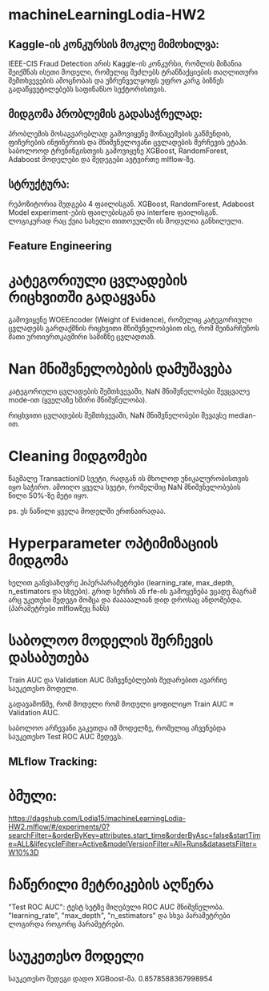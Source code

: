 # machineLearningLodia-HW2

## Kaggle-ის კონკურსის მოკლე მიმოხილვა:
 
  IEEE-CIS Fraud Detection არის Kaggle-ის კონკურსი, რომლის მიზანია შეიქმნას ისეთი მოდელი, რომელიც შეძლებს ტრანზაქციების თაღლითური შემთხვევების ამოცნობას და უზრუნველყოფს უფრო კარგ ბიზნეს გადაწყვეტილებებს საფინანსო სექტორისთვის.


## მიდგომა პრობლემის გადასაჭრელად:

  პრობლემის მოსაგვარებლად გამოვიყენე მონაცემების გაწმენდის, ფიჩერების ინჟინერიის და მნიშვნელოვანი ცვლადების შერჩევის ეტაპი. საბოლოოდ ტრენინგისთვის გამოვიყენე XGBoost, RandomForest, Adaboost მოდელები და შედეგები ავტვირთე mlflow-ზე.


## სტრუქტურა:

  რეპოზიტორია შედგება 4 ფაილისგან. XGBoost, RandomForest, Adaboost Model experiment-ების ფაილებისგან და interfere ფაილისგან. ლოგიკურად რაც ქვია სახელი თითოეულში ის მოდელია განხილული.

## Feature Engineering

# კატეგორიული ცვლადების რიცხვითში გადაყვანა
გამოვიყენე WOEEncoder (Weight of Evidence), რომელიც კატეგორიული ცვლადებს გარდაქმნის რიცხვითი მნიშვნელობებით ისე, რომ შეინარჩუნოს მათი ურთიერთკავშირი სამიზნე ცვლადთან.

# Nan მნიშვნელობების დამუშავება
კატეგორიული ცვლადების შემთხვევაში, NaN მნიშვნელობები შევცვალე mode-ით (ყველაზე ხშირი მნიშვნელობა).

რიცხვითი ცვლადების შემთხვევაში, NaN მნიშვნელობები შევავსე median-ით.

# Cleaning მიდგომები
წავშალე TransactionID სვეტი, რადგან ის მხოლოდ უნიკალურობისთვის იყო საჭირო.
ამოიღო ყველა სვეტი, რომელშიც NaN მნიშვნელობების წილი 50%-ზე მეტი იყო.

ps. ეს ნაწილი ყველა მოდელში ერთნაირადაა.



# Hyperparameter ოპტიმიზაციის მიდგომა
ხელით განვსაზღვრე ჰიპერპარამეტრები (learning_rate, max_depth, n_estimators და სხვები). გრიდ სერჩის ან rfe-ის გამოყენება ვცადე მაგრამ არც უკეთესი შედეგი მომცა და ძააააალიან დიდ დროსაც ანდომებდა. (პარამეტრები mlflowზეც ჩანს)

# საბოლოო მოდელის შერჩევის დასაბუთება
Train AUC და Validation AUC მაჩვენებლების შედარებით ავარჩიე საუკეთესო მოდელი.

გადავამოწმე, რომ მოდელი რომ მოდელი ყოფილიყო Train AUC ≈ Validation AUC.

საბოლოო არჩევანი გაკეთდა იმ მოდელზე, რომელიც აჩვენებდა საუკეთესო Test ROC AUC შედეგს.

## MLflow Tracking:
# ბმული:
https://dagshub.com/Lodia15/machineLearningLodia-HW2.mlflow/#/experiments/0?searchFilter=&orderByKey=attributes.start_time&orderByAsc=false&startTime=ALL&lifecycleFilter=Active&modelVersionFilter=All+Runs&datasetsFilter=W10%3D

# ჩაწერილი მეტრიკების აღწერა
"Test ROC AUC": ტესტ სეტზე მიღებული ROC AUC მნიშვნელობა.
"learning_rate", "max_depth", "n_estimators" და სხვა პარამეტრები ლოგირდა როგორც პარამეტრები.

# საუკეთესო მოდელი
საუკეთესო შედეგი დადო XGBoost-მა. 0.8578588367998954
